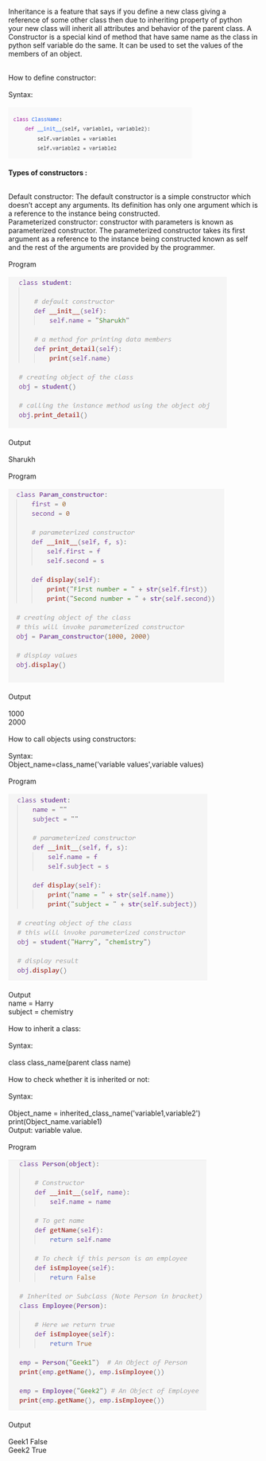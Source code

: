 Inheritance is a feature that says if you define a new class giving a reference of some other class then due to inheriting property of python your new class will inherit all attributes and behavior of the parent class.
A Constructor is a special kind of method that have same name as the class in python self variable do the same. It can be used to set the values of the members of an object.<br><br>

How to define constructor:<br><br>
Syntax:<br><br>
<img src="images/img1.PNG"><br><br>
<b>Types of constructors : </b><br><br>

Default constructor: The default constructor is a simple constructor which doesn’t accept any arguments. Its definition has only one argument which is a reference to the instance being constructed.<br>
Parameterized constructor: constructor with parameters is known as parameterized constructor. The parameterized constructor takes its first argument as a reference to the instance being constructed known as self and the rest of the arguments are provided by the programmer.
<br><br>
Program<br><br>
<img src="images/img4.PNG"><br><br>
Output<br><br>
Sharukh<br><br>
Program<br><br>
<img src="images/img5.PNG"><br><br>
Output<br><br>
1000<br>
2000<br><br>
How to call objects using constructors:<br><br>
Syntax:<br>
Object_name=class_name('variable values',variable values)<br><br>
Program<br><br>
<img src="images/img2.PNG"><br><br>
Output<br>
name = Harry<br>
subject = chemistry<br><br>
How to inherit a class:<br><br>
Syntax:<br><br>
class class_name(parent class name)<br><br>
How to check whether it is inherited or not:<br><br>
Syntax:<br><br>
Object_name = inherited_class_name('variable1,variable2')<br>
print(Object_name.variable1)<br>
Output: variable value.<br><br>
Program<br><br>
<img src="images/img3.PNG"><br><br>
Output<br><br>
Geek1 False<br>
Geek2 True

